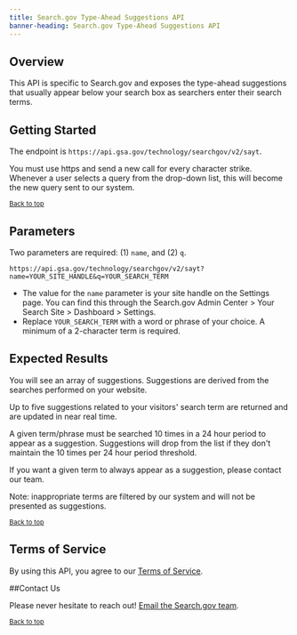 ```yaml
---
title: Search.gov Type-Ahead Suggestions API
banner-heading: Search.gov Type-Ahead Suggestions API
---
```


## Overview

This API is specific to Search.gov and exposes the type-ahead suggestions that usually appear below your search box as searchers enter their search terms.

## Getting Started

The endpoint is `https://api.gsa.gov/technology/searchgov/v2/sayt`.

You must use https and send a new call for every character strike. Whenever a user selects a query from the drop-down list, this will become the new query sent to our system.

<p><small><a href="#">Back to top</a></small></p>

## Parameters
  
  Two parameters are required: (1) `name`, and (2) `q`.
  
  `https://api.gsa.gov/technology/searchgov/v2/sayt?name=YOUR_SITE_HANDLE&q=YOUR_SEARCH_TERM`

  * The value for the `name` parameter is your site handle on the Settings page. You can find this through the Search.gov Admin Center > Your Search Site > Dashboard > Settings.
  *	Replace `YOUR_SEARCH_TERM` with a word or phrase of your choice. A minimum of a 2-character term is required.

## Expected Results

You will see an array of suggestions. Suggestions are derived from the searches performed on your website.

Up to five suggestions related to your visitors' search term are returned and are updated in near real time.

A given term/phrase must be searched 10 times in a 24 hour period to appear as a suggestion. Suggestions will drop from the list if they don't maintain the 10 times per 24 hour period threshold.

If you want a given term to always appear as a suggestion, please contact our team.

Note: inappropriate terms are filtered by our system and will not be presented as suggestions.

<p><small><a href="#">Back to top</a></small></p>

## Terms of Service

By using this API, you agree to our [Terms of Service](https://search.gov/tos).

##Contact Us

Please never hesitate to reach out! [Email the Search.gov team](search@support.digitalgov.gov). 

<p><small><a href="#">Back to top</a></small></p>